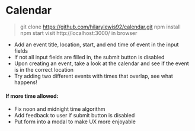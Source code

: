 # Calendar

> git clone https://github.com/hilarylewis92/calendar.git
> npm install
> npm start
> visit http://localhost:3000/ in browser

* Add an event title, location, start, and end time of event in the input fields
* If not all input fields are filled in, the submit button is disabled
* Upon creating an event, take a look at the calendar and see if the event is in the correct location
* Try adding two different events with times that overlap, see what happens! 

#### If more time allowed: 
* Fix noon and midnight time algorithm 
* Add feedback to user if submit button is disabled
* Put form into a modal to make UX more enjoyable
